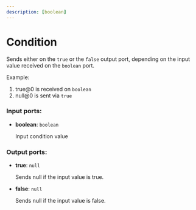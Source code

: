 ```yaml
---
description: [boolean]
---
```


# Condition

Sends either on the `true` or the `false` output port, depending on the input value received on the `boolean` port.

Example:

1. true@0 is received on `boolean`
2. null@0 is sent via `true`

### Input ports:

* __boolean__: ` boolean `

    Input condition value

### Output ports:

* __true__: ` null `

    Sends null if the input value is true.


* __false__: ` null `

    Sends null if the input value is false.

